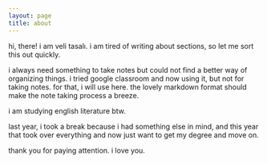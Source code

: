 ```yaml
---
layout: page
title: about
---
```


hi, there! i am veli tasalı. i am tired of writing about sections, so let me sort this out quickly. 

i always need something to take notes but could not find a better way of organizing things. i tried google classroom and now using it, but not for taking notes. for that, i will use here. the lovely markdown format should make the note taking process a breeze. 

i am studying english literature btw. 

last year, i took a break because i had something else in mind, and this year that took over everything and now just want to get my degree and move on.

thank you for paying attention. i love you.